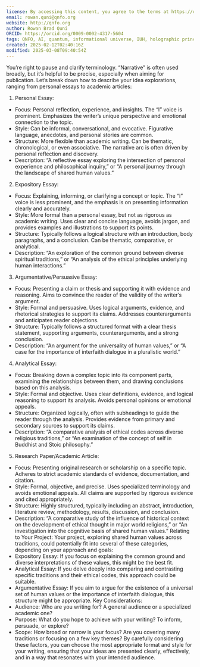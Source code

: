 ```yaml
---
license: By accessing this content, you agree to the terms at https://qnfo.org/LICENSE
email: rowan.quni@qnfo.org
website: http://qnfo.org
author: Rowan Brad Quni
ORCID: https://orcid.org/0009-0002-4317-5604
tags: QNFO, AI, quantum, informational universe, IUH, holographic principle
created: 2025-02-12T02:40:16Z
modified: 2025-03-08T09:40:54Z
---
```


You’re right to pause and clarify terminology. “Narrative” is often used broadly, but it’s helpful to be precise, especially when aiming for publication. Let’s break down how to describe your idea explorations, ranging from personal essays to academic articles:
1. Personal Essay:
 - Focus: Personal reflection, experience, and insights. The “I” voice is prominent. Emphasizes the writer’s unique perspective and emotional connection to the topic.
 - Style: Can be informal, conversational, and evocative. Figurative language, anecdotes, and personal stories are common.
 - Structure: More flexible than academic writing. Can be thematic, chronological, or even associative. The narrative arc is often driven by personal reflection and discovery.
 - Description: “A reflective essay exploring the intersection of personal experience and philosophical inquiry,” or “A personal journey through the landscape of shared human values.”
2.  Expository Essay:
 - Focus: Explaining, informing, or clarifying a concept or topic. The “I” voice is less prominent, and the emphasis is on presenting information clearly and accurately.
 - Style: More formal than a personal essay, but not as rigorous as academic writing. Uses clear and concise language, avoids jargon, and provides examples and illustrations to support its points.
 - Structure: Typically follows a logical structure with an introduction, body paragraphs, and a conclusion. Can be thematic, comparative, or analytical.
 - Description: “An exploration of the common ground between diverse spiritual traditions,” or “An analysis of the ethical principles underlying human interactions.”
3.  Argumentative/Persuasive Essay:
 - Focus: Presenting a claim or thesis and supporting it with evidence and reasoning. Aims to convince the reader of the validity of the writer’s argument.
 - Style: Formal and persuasive. Uses logical arguments, evidence, and rhetorical strategies to support its claims. Addresses counterarguments and anticipates reader objections.
 - Structure: Typically follows a structured format with a clear thesis statement, supporting arguments, counterarguments, and a strong conclusion.
 - Description: “An argument for the universality of human values,” or “A case for the importance of interfaith dialogue in a pluralistic world.”
4.  Analytical Essay:
 - Focus: Breaking down a complex topic into its component parts, examining the relationships between them, and drawing conclusions based on this analysis.
 - Style: Formal and objective. Uses clear definitions, evidence, and logical reasoning to support its analysis. Avoids personal opinions or emotional appeals.
 - Structure: Organized logically, often with subheadings to guide the reader through the analysis. Provides evidence from primary and secondary sources to support its claims.
 - Description: “A comparative analysis of ethical codes across diverse religious traditions,” or “An examination of the concept of self in Buddhist and Stoic philosophy.”
5.  Research Paper/Academic Article:
 - Focus: Presenting original research or scholarship on a specific topic. Adheres to strict academic standards of evidence, documentation, and citation.
 - Style: Formal, objective, and precise. Uses specialized terminology and avoids emotional appeals. All claims are supported by rigorous evidence and cited appropriately.
 - Structure: Highly structured, typically including an abstract, introduction, literature review, methodology, results, discussion, and conclusion.
 - Description: “A comparative study of the influence of historical context on the development of ethical thought in major world religions,” or “An investigation into the cognitive basis of shared human values.”
Relating to Your Project:
Your project, exploring shared human values across traditions, could potentially fit into several of these categories, depending on your approach and goals:
 - Expository Essay: If you focus on explaining the common ground and diverse interpretations of these values, this might be the best fit.
 - Analytical Essay: If you delve deeply into comparing and contrasting specific traditions and their ethical codes, this approach could be suitable.
 - Argumentative Essay: If you aim to argue for the existence of a universal set of human values or the importance of interfaith dialogue, this structure might be appropriate.
Key Considerations:
 - Audience: Who are you writing for? A general audience or a specialized academic one?
 - Purpose: What do you hope to achieve with your writing? To inform, persuade, or explore?
 - Scope: How broad or narrow is your focus? Are you covering many traditions or focusing on a few key themes?
By carefully considering these factors, you can choose the most appropriate format and style for your writing, ensuring that your ideas are presented clearly, effectively, and in a way that resonates with your intended audience.
